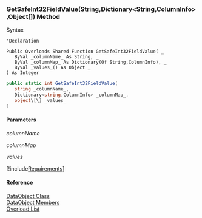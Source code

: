 ﻿### GetSafeInt32FieldValue(String,Dictionary<String,ColumnInfo>,Object\[\]) Method

Syntax

```vbnet
'Declaration

Public Overloads Shared Function GetSafeInt32FieldValue( _
   ByVal _columnName_ As String, _
   ByVal _columnMap_ As Dictionary(Of String,ColumnInfo), _
   ByVal _values_() As Object _
) As Integer
```

```csharp
public static int GetSafeInt32FieldValue( 
   string _columnName_,
   Dictionary<string,ColumnInfo> _columnMap_,
   object\[\] _values_
)
```

#### Parameters

_columnName_

_columnMap_

_values_

[!include[Requirements](../partials/requirements.md)]

#### Reference

[DataObject Class](fcSDK~FChoice.Foundation.DataObjects.DataObject.md)  
[DataObject Members](fcSDK~FChoice.Foundation.DataObjects.DataObject_members.md)  
[Overload List](fcSDK~FChoice.Foundation.DataObjects.DataObject~GetSafeInt32FieldValue.md)